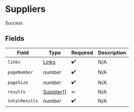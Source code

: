 # Suppliers

Success


## Fields

| Field                                         | Type                                          | Required                                      | Description                                   |
| --------------------------------------------- | --------------------------------------------- | --------------------------------------------- | --------------------------------------------- |
| `links`                                       | [Links](../../models/shared/links.md)         | :heavy_check_mark:                            | N/A                                           |
| `pageNumber`                                  | *number*                                      | :heavy_check_mark:                            | N/A                                           |
| `pageSize`                                    | *number*                                      | :heavy_check_mark:                            | N/A                                           |
| `results`                                     | [Supplier](../../models/shared/supplier.md)[] | :heavy_minus_sign:                            | N/A                                           |
| `totalResults`                                | *number*                                      | :heavy_check_mark:                            | N/A                                           |